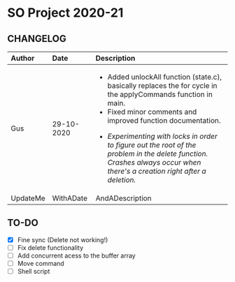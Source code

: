 # SO Project 2020-21
## CHANGELOG

| Author       | Date           | Description  |
|:------------- |:-------------| :-----|
| Gus      | 29-10-2020 | <ul><li>Added unlockAll function (state.c), basically replaces the for cycle in the applyCommands function in main.</li><li>Fixed minor comments and improved function documentation.</li></ul><ul><li>*Experimenting with locks in order to figure out the root of the problem in the delete function. Crashes always occur when there's a creation right after a deletion.*</li> |    
| UpdateMe      | WithADate      |  AndADescription |


## TO-DO

  - [x] Fine sync (Delete not working!)
  - [ ] Fix delete functionality
  - [ ] Add concurrent acess to the buffer array
  - [ ] Move command
  - [ ] Shell script
